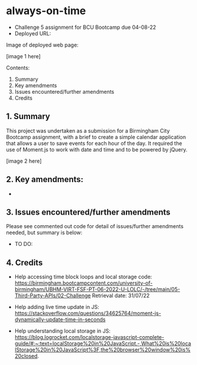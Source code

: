 # always-on-time
- Challenge 5 assignment for BCU Bootcamp due 04-08-22
- Deployed URL: 

Image of deployed web page:

[image 1 here]

Contents:

1. Summary
2. Key amendments
3. Issues encountered/further amendments
4. Credits

## 1. Summary

This project was undertaken as a submission for a Birmingham City Bootcamp assignment, with a brief to create a simple calendar application that allows a user to save events for each hour of the day. It required the use of Moment.js to work with date and time and to be powered by jQuery.

[image 2 here]

## 2. Key amendments:

- 


## 3. Issues encountered/further amendments

Please see commented out code for detail of issues/further amendments needed, but summary is below:

- TO DO: 

## 4. Credits
- Help accessing time block loops and local storage code: https://birmingham.bootcampcontent.com/university-of-birmingham/UBHM-VIRT-FSF-PT-06-2022-U-LOLC/-/tree/main/05-Third-Party-APIs/02-Challenge Retrieval date: 31/07/22 

- Help adding live time update in JS: https://stackoverflow.com/questions/34625764/moment-js-dynamically-update-time-in-seconds

- Help understanding local storage in JS: https://blog.logrocket.com/localstorage-javascript-complete-guide/#:~:text=localStorage%20in%20JavaScript.-,What%20is%20localStorage%20in%20JavaScript%3F,the%20browser%20window%20is%20closed.

